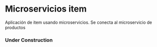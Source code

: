 # Microservicios item

Aplicación de item usando microservicios. Se conecta al microservicio de productos

### Under Construction